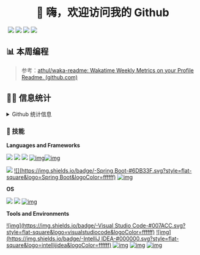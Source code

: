 <h1 align='center'>👋 嗨，欢迎访问我的 Github</h1>

​																		      		[![](https://img.shields.io/badge/博客-UnLessのBlog-#00cec9.svg)](https://newabug.top) [![](https://img.shields.io/badge/算法-LeetCode-#F89F1B.svg?logo=leetcode&logoColor=ffffff)](https://leetcode-cn.com/u/iamyyt/)  [![](https://img.shields.io/badge/联系-靓仔-#D14836.svg?logo=Gmail&logoColor=ffffff)](mailto:yinshuaibi@gmail.com) ![](https://visitor-badge.glitch.me/badge?page_id=ACodingDay.readme)

## 📊 本周编程

<!--START_SECTION:waka-->
<!--END_SECTION:waka-->



>参考：[athul/waka-readme: Wakatime Weekly Metrics on your Profile Readme. (github.com)](https://github.com/athul/waka-readme)

## 👨‍💻 信息统计

<details>
    <summary>Github 统计信息</summary>   
    ![info](https://github-readme-stats.vercel.app/api?username=ACodingDay&show_icons=true&count_private=true&hide=prs&theme=default_repocard)
</details>



### 📌 技能

**Languages and Frameworks**

[![](https://img.shields.io/badge/-Java-#007396.svg?logo=java&logoColor=ffffff)]() [![](https://img.shields.io/badge/-Python-#3776AB.svg?logo=Python&logoColor=ffffff)]() [![](https://img.shields.io/badge/-PHP-#777BB4.svg?logo=PHP&logoColor=ffffff)]() [![img](https://img.shields.io/badge/-CSS3-#1572B6.svg?logo=CSS3&logoColor=ffffff)]()[![img](https://img.shields.io/badge/-JavaScript-#F7DF1E.svg?logo=JavaScript&logoColor=ffffff)]()

[![](https://img.shields.io/badge/-Spring-#6DB33F.svg?style=flat-square&logo=Spring&logoColor=ffffff)]() [![](https://img.shields.io/badge/-Spring Boot-#6DB33F.svg?style=flat-square&logo=Spring Boot&logoColor=ffffff)]() [![img](https://img.shields.io/badge/-MySQL-#4479A1.svg?style=flat-square&logo=MySQL&logoColor=ffffff)]() 

**OS**

[![](https://img.shields.io/badge/Windows-10-#0078D6.svg?&logo=Windows&logoColor=ffffff)]() [![](https://img.shields.io/badge/OS-Arch%20Linux-33aadd?&logo=arch-linux&logoColor=ffffff)]() [![img](https://img.shields.io/badge/Android-小米-#FA6709.svg?&logo=Xiaomi&logoColor=ffffff)]() 

**Tools and Environments**

[![img](https://img.shields.io/badge/-Visual Studio Code-#007ACC.svg?style=flat-square&logo=visualstudiocode&logoColor=ffffff)]() [![img](https://img.shields.io/badge/-IntelliJ IDEA-#000000.svg?style=flat-square&logo=intellijidea&logoColor=ffffff)]() [![img](https://img.shields.io/badge/-Git-#F05032.svg?style=flat-square&logo=Git&logoColor=ffffff)]() [![img](https://img.shields.io/badge/-Markdown-#000000.svg?style=flat-square&logo=markdown&logoColor=ffffff)]() [![img](https://img.shields.io/badge/-Nginx-#269539.svg?style=flat-square&logo=NGINX&logoColor=ffffff)]() 





